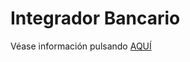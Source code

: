 # Integrador Bancario

Véase información pulsando [AQUÍ](../manuales/administracion/integrador-bancario/)
